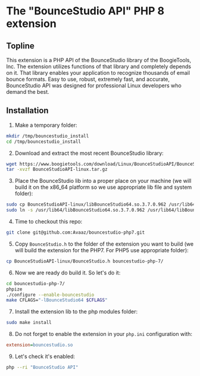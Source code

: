 # The "BounceStudio API" PHP 8 extension
## Topline
This extension is a PHP API of the BounceStudio library of the BoogieTools, Inc. The extension utilizes functions of that library and completely depends on it.
That library enables your application to recognize thousands of email bounce formats. Easy to use, robust, extremely fast, and accurate, BounceStudio API was designed for professional Linux developers who demand the best.

## Installation
1. Make a temporary folder:
```bash
mkdir /tmp/bouncestudio_install
cd /tmp/bouncestudio_install
```
2. Download and extract the most recent BounceStudio library:
```bash
wget https://www.boogietools.com/download/Linux/BounceStudioAPI/BounceStudioAPI-linux.tar.gz
tar -xvzf BounceStudioAPI-linux.tar.gz
```
3. Place the BounceStudio lib into a proper place on your machine (we will build it on the x86_64 platform so we use appropriate lib file and system folder):
```bash
sudo cp BounceStudioAPI-linux/libBounceStudio64.so.3.7.0.962 /usr/lib64/
sudo ln -s /usr/lib64/libBounceStudio64.so.3.7.0.962 /usr/lib64/libBounceStudio64.so
```
4. Time to checkout this repo:
```bash
git clone git@github.com:Avaaz/bouncestudio-php7.git
```
5. Copy `BounceStudio.h` to the folder of the extension you want to build (we will build the extension for the PHP7. For PHP5 use appropriate folder):
```bash
cp BounceStudioAPI-linux/BounceStudio.h bouncestudio-php-7/
```
6. Now we are ready do build it. So let's do it:
```bash
cd bouncestudio-php-7/
phpize
./configure --enable-bouncestudio
make CFLAGS="-lBounceStudio64 $CFLAGS"
```
7. Install the extension lib to the php modules folder:
```bash
sudo make install
```
8. Do not forget to enable the extension in your `php.ini` configuration with:
```ini
extension=bouncestudio.so
```
9. Let's check it's enabled:
```bash
php --ri "BounceStudio API"
```
